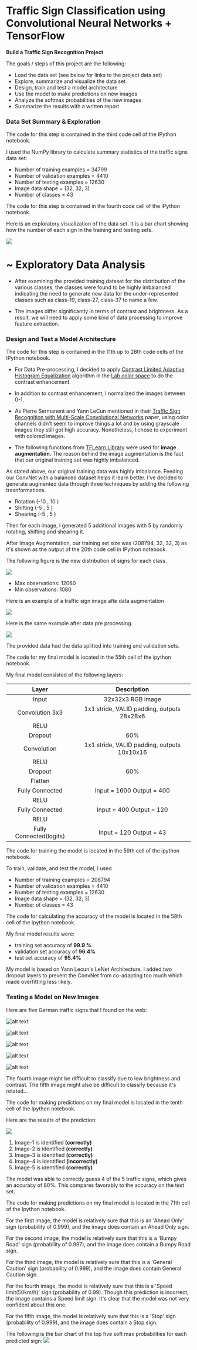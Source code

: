 # **Traffic Sign Classification using Convolutional Neural Networks + TensorFlow** 



**Build a Traffic Sign Recognition Project**

The goals / steps of this project are the following:
* Load the data set (see below for links to the project data set)
* Explore, summarize and visualize the data set
* Design, train and test a model architecture
* Use the model to make predictions on new images
* Analyze the softmax probabilities of the new images
* Summarize the results with a written report

### Data Set Summary & Exploration

The code for this step is contained in the third code cell of the IPython notebook.  

I used the NumPy library to calculate summary statistics of the traffic
signs data set:

- Number of training examples = 34799
- Number of validation examples = 4410
- Number of testing examples = 12630
- Image data shape = (32, 32, 3)
- Number of classes = 43

The code for this step is contained in the fourth code cell of the IPython notebook.  

Here is an exploratory visualization of the data set. It is a bar chart showing how the number of each sign in the 
training and testing sets.

![](assets/distribution.png)

~ Exploratory Data Analysis
==========================

- After examining the provided training dataset for the distribution of the various classes, the classes were found to be highly imbalanced indicating the need to generate new data for the under-represented classes such as class-19, class-27, class-37 to name a few.

- The images differ significantly in terms of contrast and brightness. As a result, we will need to apply some kind of data processing to improve feature extraction.

### Design and Test a Model Architecture

The code for this step is contained in the 11th up to 28th  code cells of the IPython notebook.

* For Data Pre-processing, I decided to apply [Contrast Limited Adaptive Histogram Equalization](http://www.cs.utah.edu/~sujin/courses/reports/cs6640/project2/clahe.html) algorithm in the [Lab color space](https://en.wikipedia.org/wiki/Lab_color_space) to do the contrast enhancement.

* In addition to contrast enhancement, I normalized the images between 0-1.

* As Pierre Sermanent and Yann LeCun mentioned in their [Traffic Sign Recognition with Multi-Scale Convolutional Networks](http://yann.lecun.com/exdb/publis/pdf/sermanet-ijcnn-11.pdf) paper, using color channels didn't seem to improve things a lot and by using grayscale images they still got high accuracy. Nonetheless, I chose to experiment with colored images.

* The following functions from [TFLearn Library](http://tflearn.org/data_augmentation/#image-augmentation) were used for **image augmentation**. The reason behind the image augmentation is the fact that our original training set was highly imbalanced. 

As stated above, our original training data was highly imbalance. Feeding our ConvNet with a balanced dataset helps it learn better.
I've decided to generate augmented data through three techniques by adding the following trasnformations.
- Rotation (-10 , 10 )
- Shifting (-5 , 5 )
- Shearing (-5 , 5 )

Then for each image, I generated 5 additional images with 5 by randomly rotating, shifting and shearing it.

After Image Augmentation, our training set size was (208794, 32, 32, 3) as it's  shown as the output of the 20th code cell in IPython notebook.

The following figure is the new distribution of signs for each class.

![](assets/distribution1.png)

- Max observations: 12060
- Min observations: 1080


Here is an example of a traffic sign image afte data augmentation

![](assets/example.png)



Here is the same example after data pre processing.

![](assets/example1.png)

The provided data had the data splitted into training and validation sets.


The code for my final model is located in the 55th cell of the ipython notebook. 

My final model consisted of the following layers:

| Layer         		|     Description	        					| 
|:---------------------:|:---------------------------------------------:| 
| Input         		| 32x32x3 RGB image   							| 
| Convolution 3x3     	| 1x1 stride, VALID padding, outputs 28x28x6 	|
| RELU	                |                                               |
| Dropout  				| 60%											    |
| Convolution	      	| 1x1 stride,  VALID padding, outputs 10x10x16 	|			|
| RELU          	    |      							                |
| Dropout       		| 60%      								     	|
| Flatten				|        								     	|
| Fully Connected       | Input = 1600    Output = 400                  |      						|												|
| RELU					|												|
| Fully Connected       | Input = 400   Output = 120                    |
| RELU                  |                                               |
| Fully Connected(logits)| Input = 120 Output = 43                      |             |

The code for training the model is located in the 59th cell of the ipython notebook. 

To train, validate, and test the model, I used 

- Number of training examples = 208794 
- Number of validation examples = 4410
- Number of testing examples = 12630
- Image data shape = (32, 32, 3)
- Number of classes = 43

The code for calculating the accuracy of the model is located in the 58th cell of the Ipython notebook.

My final model results were:
* training set accuracy of **99.9 %**
* validation set accuracy of **96.4%**
* test set accuracy of **95.4%**

My model is based on Yann Lecun's LeNet Architecture. I added two dropout layers to prevent the ConvNet from co-adapting too
much which made overfitting less likely.

### Testing a Model on New Images

Here are five German traffic signs that I found on the web:

![alt text](test-signs/image1.jpg)

![alt text](test-signs/image2.jpg)

![alt text](test-signs/image3.jpg)

![alt text](test-signs/image4.jpg)

![alt text](test-signs/image5.jpg)

The fourth image might be difficult to classify due to low brightness and contrast.
The fifth image might also be difficult to classify because it's rotated...

The code for making predictions on my final model is located in the tenth cell of the Ipython notebook.

Here are the results of the prediction:

![](assets/predicted.png)

1. Image-1 is identified **(correctly)**
2. Image-2 is identified **(correctly)**
3. Image-3 is identified **(correctly)**
4. Image-4 is identified **(incorrectly)**
5. Image-5 is identified **(correctly)**

The model was able to correctly guess 4 of the 5 traffic signs, which gives an accuracy of 80%. This compares favorably to the accuracy on the test set.

The code for making predictions on my final model is located in the 71th cell of the Ipython notebook.

For the first image, the model is relatively sure that this is an 'Ahead Only' sign (probability of 0.999), and the image does contain an Ahead Only sign. 

For the second image, the model is relatively sure that this is a 'Bumpy Road' sign (probability of 0.997), and the image does contain a Bumpy Road sign.

For the third image, the model is relatively sure that this is a 'General Caution' sign (probability of 0.999), and the image does contain General Caution sign.

For the fourth image, the model is relatively sure that this is a 'Speed limit(50km/h)' sign (probability of 0.99). Though this prediction is incorrect, the image contains a Speed limit sign. It's clear that the model was not very confident about this one. 

For the fifth image, the model is relatively sure that this is a 'Stop' sign (probability of 0.999), and the image does contain a Stop sign.

The following is the bar chart of the top five soft max probabilities for each predicted sign:
![](assets/probabilities.png)
 





